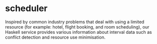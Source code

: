 # scheduler
Inspired by common industry problems that deal with using a limited resource (for example: hotel, flight booking, and room scheduling), our Haskell service provides various information about interval data such as conflict detection and resource use minimisation.
